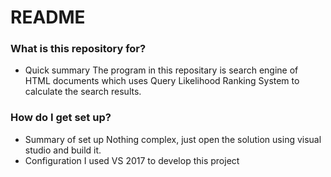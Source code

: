 # README #

### What is this repository for? ###

* Quick summary
The program in this repositary is search engine of HTML documents which uses Query Likelihood Ranking System to calculate the search results. 

### How do I get set up? ###

* Summary of set up
Nothing complex, just open the solution using visual studio and build it.
* Configuration
I used VS 2017 to develop this project